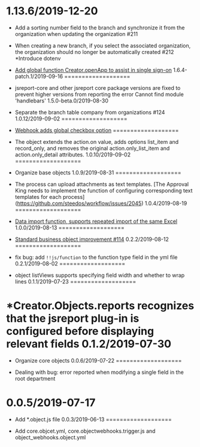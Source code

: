  1.13.6/2019-12-20
===================

  * Add a sorting number field to the branch and synchronize it from the organization when updating the organization #211
  * When creating a new branch, if you select the associated organization, the organization should no longer be automatically created #212
  *Introduce dotenv
  * [Add global function Creator.openApp to assist in single sign-on](https://github.com/steedos/creator/issues/1494)
1.6.4-patch.1/2019-09-16
===================

  * jsreport-core and other jsreport core package versions are fixed to prevent higher versions from reporting the error Cannot find module 'handlebars'
1.5.0-beta.0/2019-08-30

  * Separate the branch table company from organizations #124
1.0.12/2019-09-02
===================

  * [Webhook adds global checkbox option](https://github.com/steedos/workflow/issues/2035)
===================

  * The object extends the action.on value, adds options list_item and record_only, and removes the original action.only_list_item and action.only_detail attributes.
1.0.10/2019-09-02
===================

  * Organize base objects
1.0.9/2019-08-31
===================

  * The process can upload attachments as text templates. [The Approval King needs to implement the function of configuring corresponding text templates for each process] (https://github.com/steedos/workflow/issues/2045)
1.0.4/2019-08-19
===================

  * [Data import function, supports repeated import of the same Excel](https://github.com/steedos/object-server/issues/109)
1.0.0/2019-08-13
===================

  * [Standard business object improvement #114](https://github.com/steedos/object-server/issues/114)
0.2.2/2019-08-12
===================

  * fix bug: add `!!js/function` to the function type field in the yml file
0.2.1/2019-08-02
===================

  * object listViews supports specifying field width and whether to wrap lines
0.1.1/2019-07-23
===================

  *Creator.Objects.reports recognizes that the jsreport plug-in is configured before displaying relevant fields
0.1.2/2019-07-30
===================

  * Organize core objects
0.0.6/2019-07-22
===================

  * Dealing with bug: error reported when modifying a single field in the root department

0.0.5/2019-07-17
===================

  * Add *.object.js file
0.0.3/2019-06-13
===================

  * Add core.objcet.yml, core.objectwebhooks.trigger.js and object_webhooks.object.yml